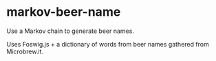 # markov-beer-name
Use a Markov chain to generate beer names.

Uses Foswig.js + a dictionary of words from beer names gathered from Microbrew.it.

